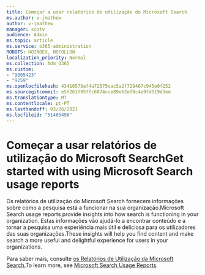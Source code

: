 ```yaml
---
title: Começar a usar relatórios de utilização do Microsoft Search
ms.author: v-jmathew
author: v-jmathew
manager: scotv
audience: Admin
ms.topic: article
ms.service: o365-administration
ROBOTS: NOINDEX, NOFOLLOW
localization_priority: Normal
ms.collection: Adm_O365
ms.custom:
- "9005423"
- "9259"
ms.openlocfilehash: 43416579af4a72575cac5a2f729467c945e0f252
ms.sourcegitcommit: e5f261f95ffc6074cce89e62ef8c4e9fd519d3ee
ms.translationtype: MT
ms.contentlocale: pt-PT
ms.lasthandoff: 03/26/2021
ms.locfileid: "51405496"
---
```

# <a name="get-started-with-using-microsoft-search-usage-reports"></a><span data-ttu-id="21940-102">Começar a usar relatórios de utilização do Microsoft Search</span><span class="sxs-lookup"><span data-stu-id="21940-102">Get started with using Microsoft Search usage reports</span></span>

<span data-ttu-id="21940-103">Os relatórios de utilização do Microsoft Search fornecem informações sobre como a pesquisa está a funcionar na sua organização.</span><span class="sxs-lookup"><span data-stu-id="21940-103">Microsoft Search usage reports provide insights into how search is functioning in your organization.</span></span> <span data-ttu-id="21940-104">Estas informações vão ajudá-lo a encontrar conteúdo e a tornar a pesquisa uma experiência mais útil e deliciosa para os utilizadores das suas organizações.</span><span class="sxs-lookup"><span data-stu-id="21940-104">These insights will help you find content and make search a more useful and delightful experience for users in your organizations.</span></span>

<span data-ttu-id="21940-105">Para saber mais, consulte [os Relatórios de Utilização da Microsoft Search.](https://go.microsoft.com/fwlink/?linkid=2152048)</span><span class="sxs-lookup"><span data-stu-id="21940-105">To learn more, see [Microsoft Search Usage Reports](https://go.microsoft.com/fwlink/?linkid=2152048).</span></span>
